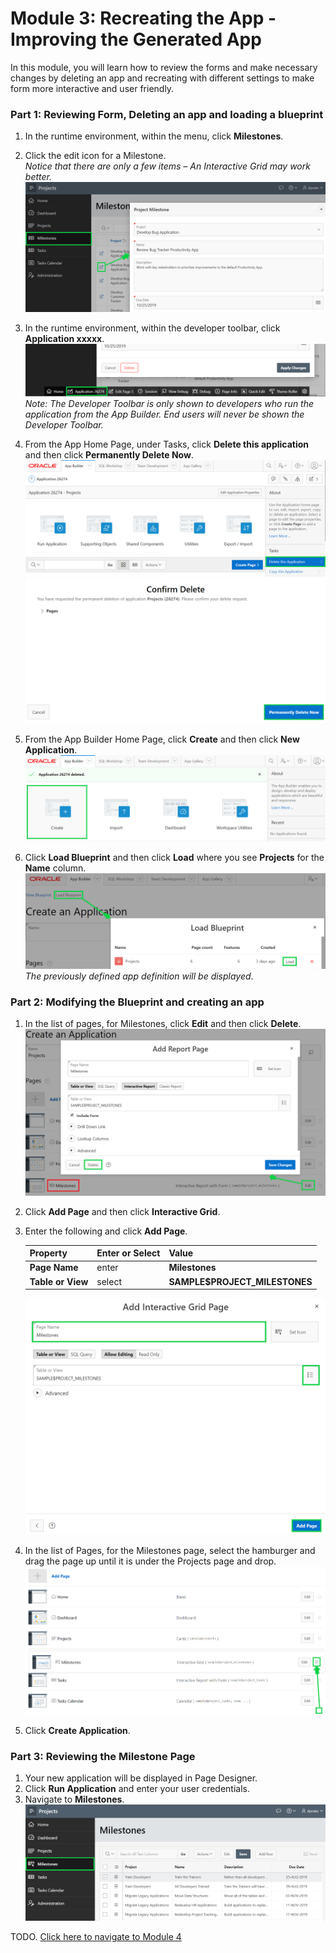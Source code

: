 # Module 3: Recreating the App - Improving the Generated App
In this module, you will learn how to review the forms and make necessary changes by deleting an app and recreating with different settings to make form more interactive and user friendly. 

### **Part 1: Reviewing Form, Deleting an app and loading a blueprint**

1. In the runtime environment, within the menu, click **Milestones**.
2. Click the edit icon for a Milestone.  
*Notice that there are only a few items – An Interactive Grid may work better.*
    ![](images/3/edit-milestone.png)

3. In the runtime environment, within the developer toolbar, click **Application xxxxx**.  
    ![](images/3/click-application.png)  
    *Note: The Developer Toolbar is only shown to developers who run the application from the App Builder. End users will never be shown the Developer Toolbar.*

4. From the App Home Page, under Tasks, click **Delete this application** and then click **Permanently Delete Now**. 
    ![](images/3/delete-application.png)  
    ![](images/3/permanently-delete.png)

5. From the App Builder Home Page, click **Create** and then click **New Application**. 
    ![](images/3/create-new-app.png) 

6. Click **Load Blueprint** and then click **Load** where you see **Projects** for the **Name** column.  
    ![](images/3/load-blueprint.png)  
*The previously defined app definition will be displayed*.

### **Part 2: Modifying the Blueprint and creating an app**

1. In the list of pages, for Milestones, click **Edit** and then click **Delete**.  
    ![](images/3/delete-milestone.png)

2. Click **Add Page** and then click **Interactive Grid**.
3. Enter the following and click **Add Page**.

    | Property | Enter or Select | Value |
    | --- | --- | --- |
    | **Page Name** | enter | **Milestones** |
    | **Table or View** | select | **SAMPLE$PROJECT_MILESTONES** |

 
    ![](images/3/add-new-milestone.png)

4. In the list of Pages, for the Milestones page, select the hamburger and drag the page up until it is under the Projects page and drop.
    ![](images/3/reorder-pages.png)
5. Click **Create Application**.

### **Part 3: Reviewing the Milestone Page**

1. Your new application will be displayed in Page Designer.
2. Click **Run Application** and enter your user credentials.
3. Navigate to **Milestones**.
    ![](images/3/new-milestone.png)

TODO. [Click here to navigate to Module 4](4-using-page-designer-updating-the-milestones-page.md)  
